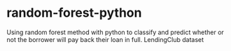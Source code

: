 # random-forest-python
Using random forest method with python to classify and predict whether or not the borrower will pay back their loan in full. LendingClub dataset
